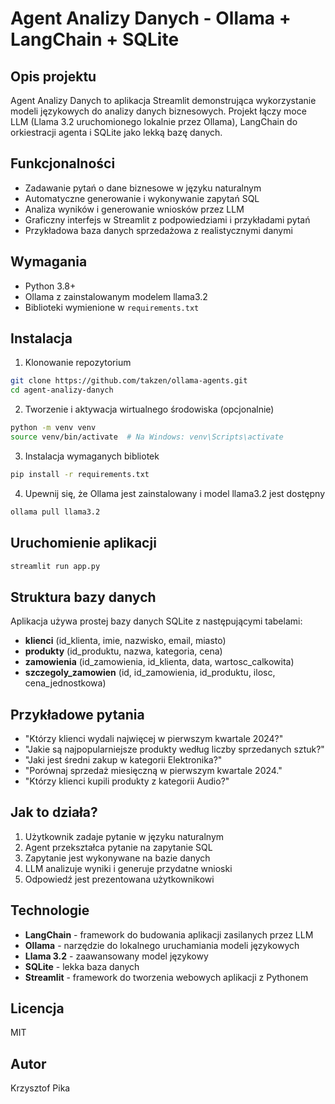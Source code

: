 # Agent Analizy Danych - Ollama + LangChain + SQLite

## Opis projektu
Agent Analizy Danych to aplikacja Streamlit demonstrująca wykorzystanie modeli językowych do analizy danych biznesowych. Projekt łączy moce LLM (Llama 3.2 uruchomionego lokalnie przez Ollama), LangChain do orkiestracji agenta i SQLite jako lekką bazę danych.

## Funkcjonalności
- Zadawanie pytań o dane biznesowe w języku naturalnym
- Automatyczne generowanie i wykonywanie zapytań SQL
- Analiza wyników i generowanie wniosków przez LLM
- Graficzny interfejs w Streamlit z podpowiedziami i przykładami pytań
- Przykładowa baza danych sprzedażowa z realistycznymi danymi

## Wymagania
- Python 3.8+
- Ollama z zainstalowanym modelem llama3.2
- Biblioteki wymienione w `requirements.txt`

## Instalacja

1. Klonowanie repozytorium
```bash
git clone https://github.com/takzen/ollama-agents.git
cd agent-analizy-danych
```

2. Tworzenie i aktywacja wirtualnego środowiska (opcjonalnie)
```bash
python -m venv venv
source venv/bin/activate  # Na Windows: venv\Scripts\activate
```

3. Instalacja wymaganych bibliotek
```bash
pip install -r requirements.txt
```

4. Upewnij się, że Ollama jest zainstalowany i model llama3.2 jest dostępny
```bash
ollama pull llama3.2
```

## Uruchomienie aplikacji
```bash
streamlit run app.py
```

## Struktura bazy danych
Aplikacja używa prostej bazy danych SQLite z następującymi tabelami:
- **klienci** (id_klienta, imie, nazwisko, email, miasto)
- **produkty** (id_produktu, nazwa, kategoria, cena)
- **zamowienia** (id_zamowienia, id_klienta, data, wartosc_calkowita)
- **szczegoly_zamowien** (id, id_zamowienia, id_produktu, ilosc, cena_jednostkowa)

## Przykładowe pytania
- "Którzy klienci wydali najwięcej w pierwszym kwartale 2024?"
- "Jakie są najpopularniejsze produkty według liczby sprzedanych sztuk?"
- "Jaki jest średni zakup w kategorii Elektronika?"
- "Porównaj sprzedaż miesięczną w pierwszym kwartale 2024."
- "Którzy klienci kupili produkty z kategorii Audio?"

## Jak to działa?
1. Użytkownik zadaje pytanie w języku naturalnym
2. Agent przekształca pytanie na zapytanie SQL
3. Zapytanie jest wykonywane na bazie danych
4. LLM analizuje wyniki i generuje przydatne wnioski
5. Odpowiedź jest prezentowana użytkownikowi

## Technologie
- **LangChain** - framework do budowania aplikacji zasilanych przez LLM
- **Ollama** - narzędzie do lokalnego uruchamiania modeli językowych
- **Llama 3.2** - zaawansowany model językowy
- **SQLite** - lekka baza danych
- **Streamlit** - framework do tworzenia webowych aplikacji z Pythonem

## Licencja
MIT

## Autor
Krzysztof Pika
